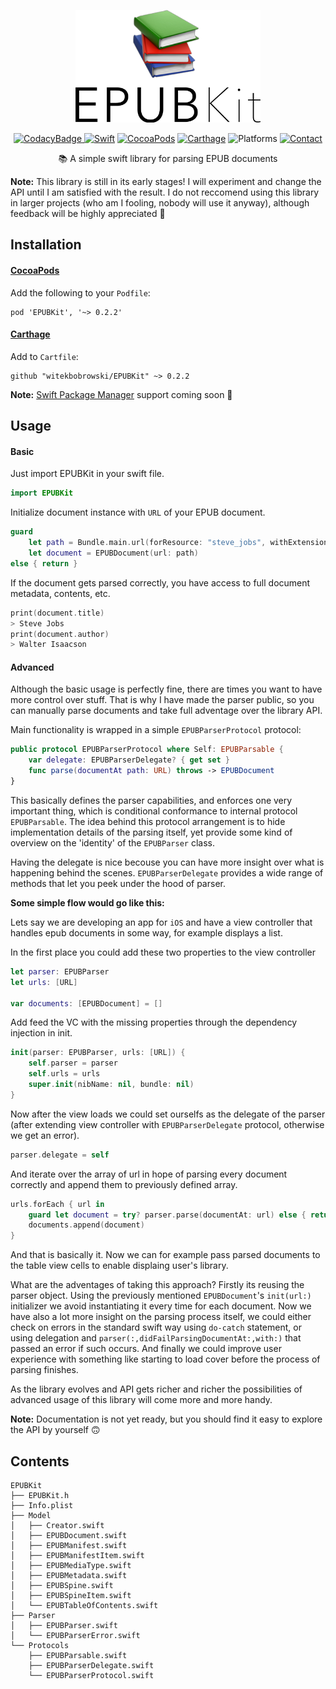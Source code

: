 <p align=center>
<a href="">
<img height=180 alt="Logo" src="logo.png">
</a>
</p>
<p align=center>
    <a href="https://www.codacy.com/app/witekbobrowski/EPUBKit?utm_source=github.com&amp;utm_medium=referral&amp;utm_content=witekbobrowski/EPUBKit&amp;utm_campaign=Badge_Grade"><img alt="CodacyBadge" src="https://api.codacy.com/project/badge/Grade/35b59c32fd77448da5bab9041ebba524"</a>
    <a href="https://swift.org"><img alt="Swift" src="https://img.shields.io/badge/Swift-4.0-oragne.svg"></a>
    <a href="https://cocoapods.org/pods/EPUBKit"><img alt="CocoaPods" src="https://img.shields.io/badge/pod-0.2.2-blue.svg"></a>
    <a href="https://github.com/Carthage/Carthage"><img alt="Carthage" src="https://img.shields.io/badge/Carthage-compatible-4BC51D.svg"></a>
    <a><img alt="Platforms" src="https://img.shields.io/badge/platform-iOS-lightgray.svg"></a>
    <a href="https://twitter.com/witekbobrowski"><img alt="Contact" src="https://img.shields.io/badge/contact-@witekbobrowski-blue.svg"></a>
</p>
<p align=center>
📚 A simple swift library for parsing EPUB documents
</p>

__Note:__ This library is still in its early stages! I will experiment and change the API until I am satisfied with the result. I do not reccomend using this library in larger projects (who am I fooling, nobody will use it anyway), although feedback will be highly appreciated 🙇

## Installation

#### [CocoaPods](https://cocoapods.org)
Add the following to your `Podfile`:
```
pod 'EPUBKit', '~> 0.2.2'
```

#### [Carthage](https://github.com/Carthage/Carthage)
Add to `Cartfile`:
```
github "witekbobrowski/EPUBKit" ~> 0.2.2
```

__Note:__ [Swift Package Manager](https://swift.org/package-manager/) support coming soon 💃

## Usage

#### Basic

Just import EPUBKit in your swift file.
```swift
import EPUBKit
```

Initialize document instance with `URL` of your EPUB document.
```swift
guard
    let path = Bundle.main.url(forResource: "steve_jobs", withExtension: "epub"),
    let document = EPUBDocument(url: path)
else { return }
```

If the document gets parsed correctly, you have access to full document metadata, contents, etc.
```swift
print(document.title)
> Steve Jobs
print(document.author)
> Walter Isaacson
```

#### Advanced

Although the basic usage is perfectly fine, there are times you want to have more control over stuff.
That is why I have made the parser public, so you can manually parse documents and take full adventage over the library API.

Main functionality is wrapped in a simple `EPUBParserProtocol` protocol:
```swift
public protocol EPUBParserProtocol where Self: EPUBParsable {
    var delegate: EPUBParserDelegate? { get set }
    func parse(documentAt path: URL) throws -> EPUBDocument
}
```
This basically defines the parser capabilities, and enforces one very important thing, which is conditional conformance to internal protocol `EPUBParsable`. 
The idea behind this protocol arrangement is to hide implementation details of the parsing itself, yet provide some kind of overview on the 'identity' of the `EPUBParser` class.

Having the delegate is nice becouse you can have more insight over what is happening behind the scenes.
`EPUBParserDelegate` provides a wide range of methods that let you peek under the hood of parser.

__Some simple flow would go like this:__

Lets say we are developing an app for `iOS` and have a view controller that handles epub documents in some way, for example displays a list.

In the first place you could add these two properties to the view controller
```swift
let parser: EPUBParser
let urls: [URL]

var documents: [EPUBDocument] = []
```

Add feed the VC with the missing properties through the dependency injection in init.
```swift
init(parser: EPUBParser, urls: [URL]) {
    self.parser = parser
    self.urls = urls
    super.init(nibName: nil, bundle: nil)
}
```

Now after the view loads we could set ourselfs as the delegate of the parser (after extending view controller with `EPUBParserDelegate` protocol, otherwise we get an error).
```swift
parser.delegate = self
```

And iterate over the array of url in hope of parsing every document correctly and append them to previously defined array.
```swift
urls.forEach { url in
    guard let document = try? parser.parse(documentAt: url) else { return }
    documents.append(document)
}
```

And that is basically it. Now we can for example pass parsed documents to the table view cells to enable displaing user's library.

What are the adventages of taking this approach? Firstly its reusing the parser object. 
Using the previously mentioned `EPUBDocument`'s `init(url:)` initializer we avoid instantiating it every time for each document. 
Now we have also a lot more insight on the parsing process itself, we could either check on errors in the standard swift way using `do-catch` statement,
or using delegation and `parser(:,didFailParsingDocumentAt:,with:)` that passed an error if such occurs. 
And finally we could improve user experience with something like starting to load cover before the process of parsing finishes.

As the library evolves and API gets richer and richer the possibilities of advanced usage of this library will come more and more handy.

__Note:__ Documentation is not yet ready, but you should find it easy to explore the API by yourself 🙃

## Contents

```
EPUBKit
├── EPUBKit.h
├── Info.plist
├── Model
│   ├── Creator.swift
│   ├── EPUBDocument.swift
│   ├── EPUBManifest.swift
│   ├── EPUBManifestItem.swift
│   ├── EPUBMediaType.swift
│   ├── EPUBMetadata.swift
│   ├── EPUBSpine.swift
│   ├── EPUBSpineItem.swift
│   └── EPUBTableOfContents.swift
├── Parser
│   ├── EPUBParser.swift
│   └── EPUBParserError.swift
└── Protocols
    ├── EPUBParsable.swift
    ├── EPUBParserDelegate.swift
    └── EPUBParserProtocol.swift
```
